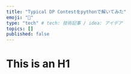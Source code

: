 ```yaml
---
title: "Typical DP Contestをpythonで解いてみた"
emoji: "🐥"
type: "tech" # tech: 技術記事 / idea: アイデア
topics: []
published: false
---
```


# This is an H1